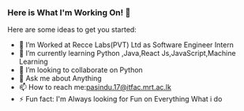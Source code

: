 ### Here is What I'm Working On! 👋



Here are some ideas to get you started:

- 🔭 I’m Worked at Recce Labs(PVT) Ltd as Software Engineer Intern 
- 🌱 I’m currently learning Python ,Java,React Js,JavaScript,Machine Learning
- 👯 I’m looking to collaborate on Python
- 💬 Ask me about Anything
- 📫 How to reach me:pasindu.17@itfac.mrt.ac.lk
- ⚡ Fun fact: I'm Always looking for Fun on Everything What i do 

